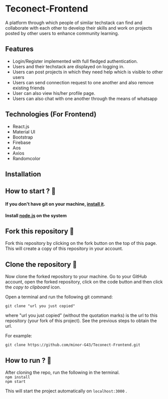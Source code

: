 # Teconect-Frontend

 A platform through which people of similar techstack can find and collaborate with each other to develop their skills and work on projects posted by other users to enhance community learning.
 
 ## Features

- Login/Register implemented with full fledged authentication.
- Users and their techstack are displayed on logging in.
- Users can post projects in which they need help which is visible to other users
- Users can send connection request to one another and also remove existing friends
- User can also view his/her profile page.
- Users can also chat with one another through the means of whatsapp

## Technologies (For Frontend)

- React.js
- Material UI
- Bootstrap
- Firebase
- Aos
- Axios
- Randomcolor

## Installation




## How to start ? 🎪


#### If you don't have git on your machine, [install it](https://help.github.com/articles/set-up-git/).

#### Install [node.js](https://nodejs.org/en/download/) on the system

## Fork this repository 🚀

Fork this repository by clicking on the fork button on the top of this page.
This will create a copy of this repository in your account.

## Clone the repository 🏁

Now clone the forked repository to your machine. Go to your GitHub account, open the forked repository, click on the code button and then click the _copy to clipboard_ icon.

Open a terminal and run the following git command:

```
git clone "url you just copied"
```

where "url you just copied" (without the quotation marks) is the url to this repository (your fork of this project). See the previous steps to obtain the url.


For example:

```
git clone https://github.com/minor-G43/Teconect-Frontend.git
```

## How to run ? 🛴

After cloning the repo, run the following in the terminal. <br>
` npm install `<br>
`npm start`<br>

This will start the project automatically on `localhost:3000` .<br>
